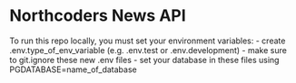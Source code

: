 # Northcoders News API

To run this repo locally, you must set your environment variables:
    - create .env.type_of_env_variable (e.g. .env.test or .env.development)
    - make sure to git.ignore these new .env files
    - set your database in these files using PGDATABASE=name_of_database

